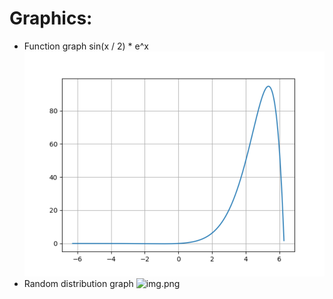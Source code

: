 # Graphics:
+ Function graph sin(x / 2) * e^x
![img_1.png](screenshots/1.png)
+ Random distribution graph
![img.png](screenshots/.png)